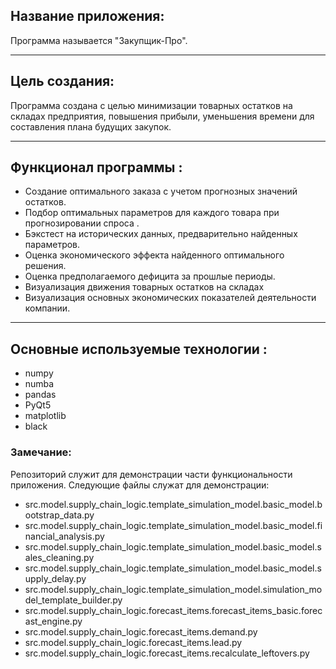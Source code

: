 ## Название приложения:

Программа называется "Закупщик-Про".

***

## Цель создания:

Программа создана с целью минимизации товарных остатков на складах предприятия,
повышения прибыли, уменьшения времени для составления плана будущих закупок.


***
## Функционал программы :

- Создание оптимального заказа с учетом прогнозных значений остатков.
- Подбор оптимальных параметров для каждого товара при прогнозировании спроса . 
- Бэкстест на исторических данных, предварительно найденных параметров.
- Оценка экономического эффекта  найденного оптимального решения.
- Оценка предполагаемого дефицита за прошлые периоды.
- Визуализация движения товарных остатков на складах
- Визуализация основных экономических показателей деятельности компании.



***
## Основные используемые технологии :
- numpy
- numba
- pandas
- PyQt5
- matplotlib
- black

### Замечание:

Репозиторий служит для демонстрации части функциональности приложения. Следующие файлы служат для демонстрации:


- src.model.supply_chain_logic.template_simulation_model.basic_model.bootstrap_data.py
- src.model.supply_chain_logic.template_simulation_model.basic_model.financial_analysis.py
- src.model.supply_chain_logic.template_simulation_model.basic_model.sales_cleaning.py
- src.model.supply_chain_logic.template_simulation_model.basic_model.supply_delay.py
- src.model.supply_chain_logic.template_simulation_model.simulation_model_template_builder.py
- src.model.supply_chain_logic.forecast_items.forecast_items_basic.forecast_engine.py
- src.model.supply_chain_logic.forecast_items.demand.py
- src.model.supply_chain_logic.forecast_items.lead.py
- src.model.supply_chain_logic.forecast_items.recalculate_leftovers.py

